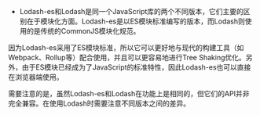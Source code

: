 - Lodash-es和Lodash是同一个JavaScript库的两个不同版本，它们主要的区别在于模块化方面。Lodash-es是以ES模块标准编写的版本，而Lodash则使用的是传统的CommonJS模块化规范。

因为Lodash-es采用了ES模块标准，所以它可以更好地与现代的构建工具（如Webpack、Rollup等）配合使用，并且可以更容易地进行Tree Shaking优化。另外，由于ES模块已经成为了JavaScript的标准特性，因此Lodash-es也可以直接在浏览器端使用。

需要注意的是，虽然Lodash-es和Lodash在功能上是相同的，但它们的API并非完全兼容。在使用Lodash时需要注意不同版本之间的差异。